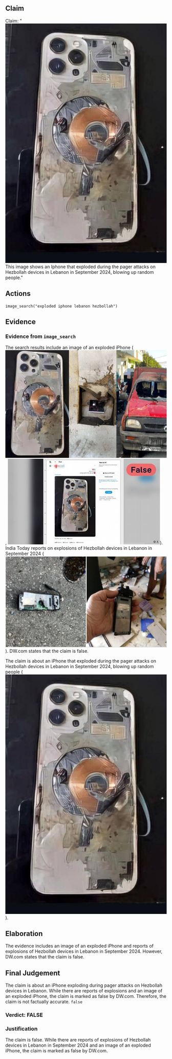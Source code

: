 ## Claim
Claim: "![image 31](media/56.jpg) This image shows an Iphone that exploded during the pager attacks on Hezbollah devices in Lebanon in September 2024, blowing up random people."

## Actions
```
image_search("exploded iphone lebanon hezbollah")
```

## Evidence
### Evidence from `image_search`
The search results include an image of an exploded iPhone (![image 8706](media/2025-08-30_00-02-1756512179-240099.jpg), ![image 8711](media/2025-08-30_00-03-1756512180-804877.jpg)). India Today reports on explosions of Hezbollah devices in Lebanon in September 2024 (![image 8707](media/2025-08-30_00-02-1756512179-703810.jpg)). DW.com states that the claim is false.

The claim is about an iPhone that exploded during the pager attacks on Hezbollah devices in Lebanon in September 2024, blowing up random people (![image 31](media/56.jpg)).


## Elaboration
The evidence includes an image of an exploded iPhone and reports of explosions of Hezbollah devices in Lebanon in September 2024. However, DW.com states that the claim is false.


## Final Judgement
The claim is about an iPhone exploding during pager attacks on Hezbollah devices in Lebanon. While there are reports of explosions and an image of an exploded iPhone, the claim is marked as false by DW.com. Therefore, the claim is not factually accurate. `false`

### Verdict: FALSE

### Justification
The claim is false. While there are reports of explosions of Hezbollah devices in Lebanon in September 2024 and an image of an exploded iPhone, the claim is marked as false by DW.com.
